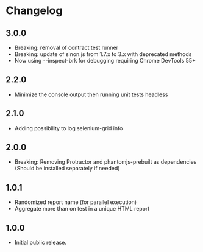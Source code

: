 # Changelog

## 3.0.0
- Breaking: removal of contract test runner
- Breaking: update of sinon.js from 1.7.x to 3.x with deprecated methods
- Now using --inspect-brk for debugging requiring Chrome DevTools 55+

## 2.2.0
- Minimize the console output then running unit tests headless

## 2.1.0
- Adding possibility to log selenium-grid info

## 2.0.0
- Breaking: Removing Protractor and phantomjs-prebuilt as dependencies  
(Should be installed separately if needed)

## 1.0.1
- Randomized report name (for parallel execution)
- Aggregate more than on test in a unique HTML report

## 1.0.0
- Initial public release.
